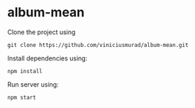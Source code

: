 # album-mean

Clone the project using

``` git clone https://github.com/viniciusmurad/album-mean.git ```

Install dependencies using:

``` npm install ```

Run server using:

``` npm start ```
